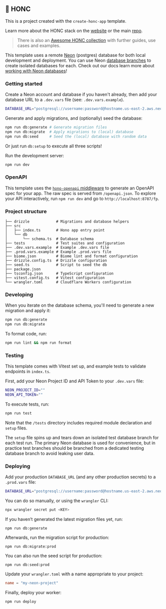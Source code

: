 ## 🪿 HONC

This is a project created with the `create-honc-app` template. 

Learn more about the HONC stack on the [website](https://honc.dev) or the main [repo](https://github.com/fiberplane/create-honc-app).

> There is also an [Awesome HONC collection](https://github.com/fiberplane/awesome-honc) with further guides, use cases and examples.

This template uses a remote [Neon](https://neon.com/) (postgres) database for both local development and deployment. You can use Neon [database branches](https://neon.com/branching) to create isolated databases for each. Check out our docs learn more about [working with Neon databases](https://docs.honc.dev/stack/databases/#neon)!

### Getting started

Create a Neon account and database if you haven't already, then add your database URL to a `.dev.vars` file (see: `.dev.vars.example`).

```sh
DATABASE_URL="postgresql://username:password@hostname.us-east-2.aws.neon.tech/databaseName?sslmode=require"
```

Generate and apply migrations, and (optionally) seed the database:

```sh
npm run db:generate # Generate migration files
npm run db:migrate  # Apply migrations to (local) database
npm run db:seed     # Seed the (local) database with random data
```

Or just run `db:setup` to execute all three scripts!

Run the development server:

```sh
npm run dev
```

### OpenAPI

This template uses the [`hono-openapi` middleware](github.com/rhinobase/hono-openapi) to generate an OpenAPI spec for your app. The raw spec is served from `/openapi.json`. To explore your API interactively, run `npm run dev` and go to `http://localhost:8787/fp`.

### Project structure

```#
├── drizzle            # Migrations and database helpers
├── src
│   ├── index.ts       # Hono app entry point
│   └── db
│       └── schema.ts  # Database schema
├── tests              # Test suites and configuration
├── .dev.vars.example  # Example .dev.vars file
├── .prod.vars.example # Example .prod.vars file
├── biome.json         # Biome lint and format configuration
├── drizzle.config.ts  # Drizzle configuration
├── seed.ts            # Script to seed the db
├── package.json
├── tsconfig.json      # TypeScript configuration
├── vitest.config.ts   # Vitest configuration
└── wrangler.toml      # Cloudflare Workers configuration
```

### Developing

When you iterate on the database schema, you'll need to generate a new migration and apply it:
```sh
npm run db:generate
npm run db:migrate
```

To format code, run:

```bash
npm run lint && npm run format
```

### Testing

This template comes with Vitest set up, and example tests to validate endpoints in `index.ts`.

First, add your Neon Project ID and API Token to your `.dev.vars` file:

```sh
NEON_PROJECT_ID=""
NEON_API_TOKEN=""
```

To execute tests, run:

```sh
npm run test
```

Note that the `/tests` directory includes required module declaration and `setup` files.

The `setup` file spins up and tears down an isolated test database branch for each test run. The primary Neon database is used for convenience, but in practice test branches should be branched from a dedicated testing database branch to avoid leaking user data.

### Deploying

Add your production `DATABASE_URL` (and any other production secrets) to a `.prod.vars` file:

```sh
DATABASE_URL="postgresql://username:password@hostname.us-east-2.aws.neon.tech/databaseName?sslmode=require"
```

You can do so manually, or using the `wrangler` CLI:

```sh
npx wrangler secret put <KEY>
```

If you haven’t generated the latest migration files yet, run:
```shell
npm run db:generate
```

Afterwards, run the migration script for production:
```shell
npm run db:migrate:prod
```

You can also run the seed script for production:
```shell
npm run db:seed:prod
```

Update your `wrangler.toml` with a name appropriate to your project:

```toml
name = "my-neon-project"
```

Finally, deploy your worker:

```sh
npm run deploy
```
